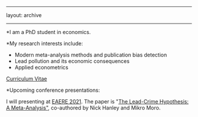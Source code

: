 ---
layout: archive

----

*I am a PhD student in economics.

*My research interests include:

- Modern meta-analysis methods and publication bias detection
- Lead pollution and its economic consequences
- Applied econometrics

<p><a href="master/assets/images/CV_AH_2021.pdf">Curriculum Vitae</a></p>


*Upcoming conference presentations:

I will presenting at [EAERE 2021](http://www.eaere-conferences.org/). The paper is "[The Lead-Crime Hypothesis: A Meta-Analysis"](/home/assets/images/LeadCrimeMetaAnalysis_20210429.pdf), co-authored by Nick Hanley and Mikro Moro.

